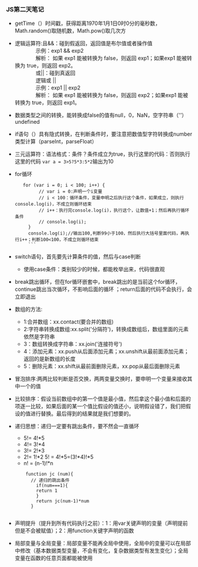 ### JS第二天笔记
+ getTime（）时间戳，获得距离1970年1月1日0时0分的毫秒数，Math.random()取随机数，Math.pow()取几次方
+ 逻辑运算符:且&&：碰到假返回，返回值是布尔值或者操作值  
             &emsp;&emsp;&emsp;&emsp;示例：exp1 && exp2  
             &emsp;&emsp;&emsp;&emsp;解析： 如果 exp1 能被转换为 false，则返回 exp1；如果exp1 能被转换为   true，则返回 exp2。  
             &emsp;&emsp;&emsp;&emsp;或||：碰到真返回  
             &emsp;&emsp;&emsp;&emsp;逻辑或 ||  
             &emsp;&emsp;&emsp;&emsp;示例：exp1 || exp2  
             &emsp;&emsp;&emsp;&emsp;解析： 如果 exp1 能被转换为 false，则返回 exp2；如果exp1 能被转换为   true，则返回 exp1。  
+ 数据类型之间的转换，能转换成false的值有null，0，NaN，空字符串（''）undefined
+ if语句（）具有隐式转换，在判断条件时，要注意把数值型字符转换成number类型计算（parseInt，parseFloat）
+ 三元运算符：语法格式：条件？条件成立为true，执行这里的代码：否则执行这里的代码
                 `var a = 3>5?5*3:5*2`输出为10
+ for循环
   ```
      for (var i = 0; i < 100; i++) {
			// var i = 0:声明一个i变量
			// i < 100：循环条件，变量申明之后执行这个条件，如果成立，则执行console.log(i)，不成立则循环结束
			// i++：执行完console.log(i)，执行这个，让数值+1；然后再执行循环条件
			// console.log(i);
		}
		console.log(i);//输出100,判断99小于100，然后执行大括号里面代码，再执行i++；判断100<100，不成立则循环结束
		```
+ switch语句，首先要先计算条件的值，然后与case判断
  + 使用case条件：类别较少的时候，都能枚举出来，代码很直观

+  break跳出循环，但在for循环嵌套中，break跳出的是当前这个for循环，continue跳出当次循环，不影响后面的循环  ；return后面的代码不会执行，会立即退出

+ 数组的方法:
  + 1:合并数组：xx.contact(要合并的数组)
  + 2:字符串转换成数组:xx.split('分隔符')，转换成数组后，数组里面的元素依然是字符串
  + 3：数组转换成字符串：xx.join('连接符号')
  + 4：添加元素：xx.push从后面添加元素；xx.unshift从最前面添加元素；返回的是新数组的长度
  + 5：删除元素：xx.shift从最前面删除元素，xx.pop从最后面删除元素

+ 冒泡排序:两两比较判断是否交换，两两变量交换时，要申明一个变量来接收其中一个的值

+ 比较排序：假设当前数组中的第一个值是最小值，然后拿这个最小值和后面的项逐一比较，如果后面的某一个值比假设的值还小，说明假设错了，我们把假设的值进行替换。最后得到的结果就是我们想要的。

+ 递归思想：递归一定要有跳出条件，要不然会一直循环
   + 5!= 4!*5
   +  4!= 3!*4
   + 3!= 2!*3
   +  2!= 1!*2   5! = 4!*5=(3!*4)!*5
   +  n! = (n-1)!*n
   ```
       function jc (num){
         // 递归的跳出条件
           if(num===1){
           return 1
           }
           return jc(num-1)*num
         }
     
    ```

+ 声明提升（提升到所有代码执行之前）：1：用var关键声明的变量（声明提前但是不会被赋值）；2：用function关键字声明的函数

+ 局部变量与全局变量：局部变量不能再全局中使用，全局中的变量可以在局部中修改（基本数据类型变量，不会有变化，复杂数据类型有发生变化）；全局变量在函数的任意页面都能被使用